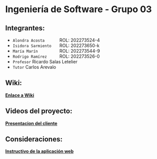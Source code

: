 # Ingeniería de Software - Grupo 03

## Integrantes:
+ `Alondra Acosta      ` ROL: 202273524-4<br>
+ `Isidora Sarmiento   ` ROL: 202273650-k <br>
+ `María Marín         ` ROL: 202273544-9<br>
+ `Rodrigo Ramírez     ` ROL: 202273526-0 <br>
+ `Profesor` Ricardo Salas Letelier
+ `Tutor` Carlos Arevalo
  
## Wiki:
**[Enlace a Wiki](https://github.com/isidoraoOo/GRUPO03-2024-PROYINF/wiki)**

## Videos del proyecto:
**[Presentacion del cliente](https://www.youtube.com/watch?v=abJau21SDIk)**

## Consideraciones:

**[Instructivo de la aplicación web](https://github.com/isidoraoOo/GRUPO03-2024-PROYINF/wiki/Instructivo)**
